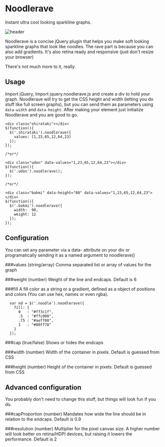 Noodlerave
==========
Instant ultra cool looking sparkline graphs.

![header](http://i.imgur.com/w5N6GMG.png?1?8155)

Noodlerave is a concise jQuery plugin that helps you make soft looking sparkline graphs that look like noodles. The rave part is because you can also add gradients. It's also retina ready and responsive (just don't resize your browser)

There's not much more to it, really.

Usage
--

Import jQuery, Import jquery.noodlerave.js and create a div to hold your graph. Noodlerave will try to get the CSS height and width (letting you do stuff like full screen graphs), but you can send them as parameters using `data-width` and `data-height`.
After making your element just initialize Noodlerave and you are good to go.

    <div class="shirataki"></div>
    $(function(){
      $('.shirataki').noodlerave({
        values: [1,23,65,12,64,23]
      });
    });
    
    /*or*/
    
    <div class="udon" data-values="1,23,65,12,64,23"></div>
    $(function(){
      $('.udon').noodlerave();
    });
    
    /*or*/
    
    <div class="bakmi" data-height="80" data-values="1,23,65,12,64,23"></div>
    $(function(){
      $('.bakmi').noodlerave({
        width:  90,
        weight: 12
      });
    });
  
  
Configuration
--
You can set any parameter via a data- attribute on your div or programatically sending it as a named argument to noodlerave()


###values
(string/array) Comma separated list or array of values for the graph


###weight
(number) Weight of the line and endcaps. Default is 6


###fill
A fill color as a string or a gradient, defined as a object of positions and colors (You can use hex, names or even rgba).

      var nd = $('.noodle').noodlerave({
        fill: {
          0   : "#ff3c1f",
          .5  : "#ffc000",
          .75 : "#aeff00",
          1   : "#00ff78"
        }
      });

###cap
(true/false) Shows or hides the endcaps


###width
(number) Width of the container in pixels. Default is guessed from CSS


###height
(number) Height of the container in pixels. Default is guessed from CSS




Advanced configuration
--
You probably don't need to change this stuff, but things will look fun if you do.

###capProportion
(number) Mandates how wide the line should be in relation to the endcaps. Default is 0.9

###resolution
(number) Multiplier for the pixel canvas size. A higher number will look better on retina/HDPI devices, but raising it lowers the performance. Default is 2

